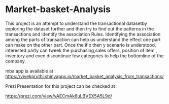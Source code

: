 # Market-basket-Analysis
This project is an attempt to understand the transactional datasetby exploring the dataset further and then try to find out the patterns in the transactions and identify the association Rules. Identifying the association among the parts of transaction can help us understand the effect one part can make on the other part. Once the if x then y scenario is understood, interested party can tweek the purchasing,sales offers, position of item , inventory and even discontinue few categories to help the bottomline of the company.

mba app is available at : https://vivekpruthi.shinyapps.io/market_basket_analysis_from_transactions/

Prezi Presentation for this project can be checked at :

<https://prezi.com/view/yAECmAk6uLBVEX5A5L9d/>
